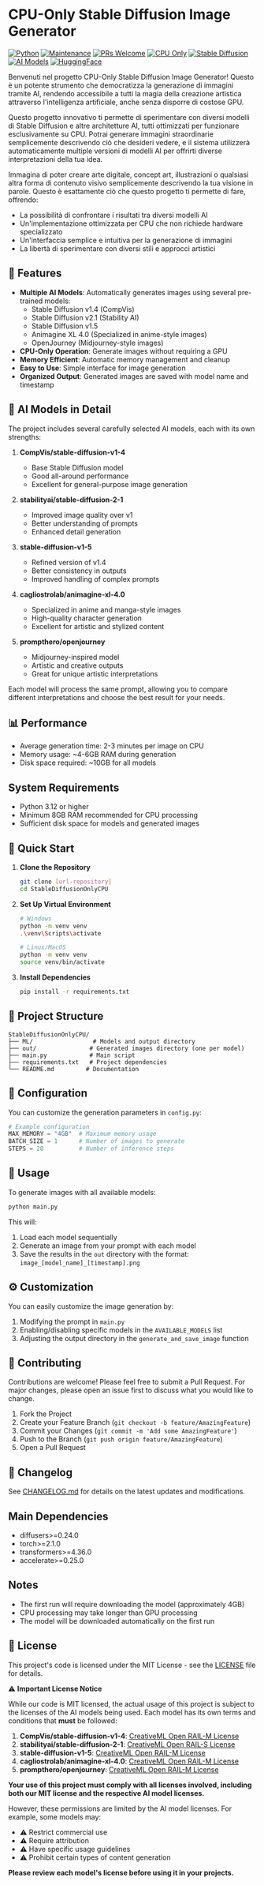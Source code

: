 # CPU-Only Stable Diffusion Image Generator

[![Python](https://img.shields.io/badge/Python-3.12%2B-blue.svg)](https://www.python.org/downloads/)
[![Maintenance](https://img.shields.io/badge/Maintained%3F-yes-green.svg)](https://github.com/Freyrr/StableDiffusionOnlyCPU/graphs/commit-activity)
[![PRs Welcome](https://img.shields.io/badge/PRs-welcome-brightgreen.svg)](http://makeapullrequest.com)
[![CPU Only](https://img.shields.io/badge/CPU-Only-orange.svg)]()
[![Stable Diffusion](https://img.shields.io/badge/Stable%20Diffusion-v1.4%20|%20v1.5%20|%20v2.1-blue.svg)]()
[![AI Models](https://img.shields.io/badge/AI%20Models-5%2B-purple.svg)]()
[![HuggingFace](https://img.shields.io/badge/%F0%9F%A4%96%20HuggingFace-Models-yellow.svg)](https://huggingface.co/)

Benvenuti nel progetto CPU-Only Stable Diffusion Image Generator! Questo è un potente strumento che democratizza la generazione di immagini tramite AI, rendendo accessibile a tutti la magia della creazione artistica attraverso l'intelligenza artificiale, anche senza disporre di costose GPU.

Questo progetto innovativo ti permette di sperimentare con diversi modelli di Stable Diffusion e altre architetture AI, tutti ottimizzati per funzionare esclusivamente su CPU. Potrai generare immagini straordinarie semplicemente descrivendo ciò che desideri vedere, e il sistema utilizzerà automaticamente multiple versioni di modelli AI per offrirti diverse interpretazioni della tua idea.

Immagina di poter creare arte digitale, concept art, illustrazioni o qualsiasi altra forma di contenuto visivo semplicemente descrivendo la tua visione in parole. Questo è esattamente ciò che questo progetto ti permette di fare, offrendo:

- La possibilità di confrontare i risultati tra diversi modelli AI
- Un'implementazione ottimizzata per CPU che non richiede hardware specializzato
- Un'interfaccia semplice e intuitiva per la generazione di immagini
- La libertà di sperimentare con diversi stili e approcci artistici

## 🌟 Features

- **Multiple AI Models**: Automatically generates images using several pre-trained models:
  - Stable Diffusion v1.4 (CompVis)
  - Stable Diffusion v2.1 (Stability AI)
  - Stable Diffusion v1.5
  - Animagine XL 4.0 (Specialized in anime-style images)
  - OpenJourney (Midjourney-style images)
- **CPU-Only Operation**: Generate images without requiring a GPU
- **Memory Efficient**: Automatic memory management and cleanup
- **Easy to Use**: Simple interface for image generation
- **Organized Output**: Generated images are saved with model name and timestamp

## 🤖 AI Models in Detail

The project includes several carefully selected AI models, each with its own strengths:

1. **CompVis/stable-diffusion-v1-4**
   - Base Stable Diffusion model
   - Good all-around performance
   - Excellent for general-purpose image generation

2. **stabilityai/stable-diffusion-2-1**
   - Improved image quality over v1
   - Better understanding of prompts
   - Enhanced detail generation

3. **stable-diffusion-v1-5**
   - Refined version of v1.4
   - Better consistency in outputs
   - Improved handling of complex prompts

4. **cagliostrolab/animagine-xl-4.0**
   - Specialized in anime and manga-style images
   - High-quality character generation
   - Excellent for artistic and stylized content

5. **prompthero/openjourney**
   - Midjourney-inspired model
   - Artistic and creative outputs
   - Great for unique artistic interpretations

Each model will process the same prompt, allowing you to compare different interpretations and choose the best result for your needs.

## 📊 Performance

- Average generation time: 2-3 minutes per image on CPU
- Memory usage: ~4-6GB RAM during generation
- Disk space required: ~10GB for all models

## System Requirements

- Python 3.12 or higher
- Minimum 8GB RAM recommended for CPU processing
- Sufficient disk space for models and generated images

## 🚀 Quick Start

1. **Clone the Repository**
   ```bash
   git clone [url-repository]
   cd StableDiffusionOnlyCPU
   ```

2. **Set Up Virtual Environment**
   ```bash
   # Windows
   python -m venv venv
   .\venv\Scripts\activate

   # Linux/MacOS
   python -m venv venv
   source venv/bin/activate
   ```

3. **Install Dependencies**
   ```bash
   pip install -r requirements.txt
   ```

## 📁 Project Structure

```
StableDiffusionOnlyCPU/
├── ML/                 # Models and output directory
├── out/               # Generated images directory (one per model)
├── main.py            # Main script
├── requirements.txt   # Project dependencies
└── README.md         # Documentation
```

## 🔧 Configuration

You can customize the generation parameters in `config.py`:

```python
# Example configuration
MAX_MEMORY = "4GB"  # Maximum memory usage
BATCH_SIZE = 1      # Number of images to generate
STEPS = 20          # Number of inference steps
```

## 🎨 Usage

To generate images with all available models:

```bash
python main.py
```

This will:
1. Load each model sequentially
2. Generate an image from your prompt with each model
3. Save the results in the `out` directory with the format: `image_[model_name]_[timestamp].png`

## ⚙️ Customization

You can easily customize the image generation by:
1. Modifying the prompt in `main.py`
2. Enabling/disabling specific models in the `AVAILABLE_MODELS` list
3. Adjusting the output directory in the `generate_and_save_image` function

## 🤝 Contributing

Contributions are welcome! Please feel free to submit a Pull Request. For major changes, please open an issue first to discuss what you would like to change.

1. Fork the Project
2. Create your Feature Branch (`git checkout -b feature/AmazingFeature`)
3. Commit your Changes (`git commit -m 'Add some AmazingFeature'`)
4. Push to the Branch (`git push origin feature/AmazingFeature`)
5. Open a Pull Request

## 📝 Changelog

See [CHANGELOG.md](CHANGELOG.md) for details on the latest updates and modifications.

## Main Dependencies

- diffusers>=0.24.0
- torch>=2.1.0
- transformers>=4.36.0
- accelerate>=0.25.0

## Notes

- The first run will require downloading the model (approximately 4GB)
- CPU processing may take longer than GPU processing
- The model will be downloaded automatically on the first run

## 📝 License

This project's code is licensed under the MIT License - see the [LICENSE](LICENSE) file for details.

⚠️ **Important License Notice**

While our code is MIT licensed, the actual usage of this project is subject to the licenses of the AI models being used. Each model has its own terms and conditions that **must** be followed:

1. **CompVis/stable-diffusion-v1-4**: [CreativeML Open RAIL-M License](https://huggingface.co/CompVis/stable-diffusion-v1-4/blob/main/LICENSE)
2. **stabilityai/stable-diffusion-2-1**: [CreativeML Open RAIL-S License](https://huggingface.co/stabilityai/stable-diffusion-2-1/blob/main/LICENSE.md)
3. **stable-diffusion-v1-5**: [CreativeML Open RAIL-M License](https://huggingface.co/runwayml/stable-diffusion-v1-5/blob/main/LICENSE.md)
4. **cagliostrolab/animagine-xl-4.0**: [CreativeML Open RAIL-M License](https://huggingface.co/cagliostrolab/animagine-xl-4.0/blob/main/LICENSE)
5. **prompthero/openjourney**: [CreativeML Open RAIL-M License](https://huggingface.co/prompthero/openjourney/blob/main/LICENSE)

**Your use of this project must comply with all licenses involved, including both our MIT license and the respective AI model licenses.**

However, these permissions are limited by the AI model licenses. For example, some models may:
- ⚠️ Restrict commercial use
- ⚠️ Require attribution
- ⚠️ Have specific usage guidelines
- ⚠️ Prohibit certain types of content generation

**Please review each model's license before using it in your projects.**
